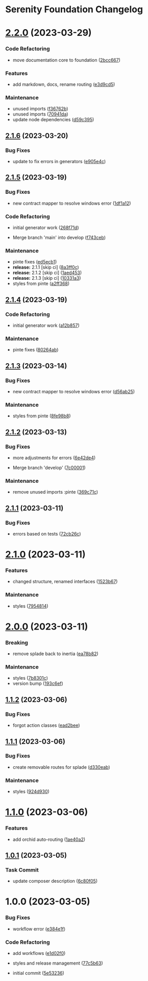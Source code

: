 # Serenity Foundation Changelog

# [2.2.0](https://github.com/jetstreamlabs/foundation/compare/v2.1.6...v2.2.0) (2023-03-29)


### Code Refactoring

* move documentation core to foundation ([2bcc667](https://github.com/jetstreamlabs/foundation/commit/2bcc6679f883fafff8f8276ee1099fb21951c1cd))


### Features

* add markdown, docs, rename routing ([e3d9cd5](https://github.com/jetstreamlabs/foundation/commit/e3d9cd5ee08a561594d7ee4dce51b9e893f43f3b))


### Maintenance

* unused imports ([f36762b](https://github.com/jetstreamlabs/foundation/commit/f36762b7916236e56fa5a363a3802323a23920f3))
* unused imports ([70941da](https://github.com/jetstreamlabs/foundation/commit/70941da22e02a97484ff14720acd103c9073a086))
* update node dependencies ([d59c395](https://github.com/jetstreamlabs/foundation/commit/d59c395b485b3ae5fb0da607da4989324f5ff441))

## [2.1.6](https://github.com/jetstreamlabs/foundation/compare/v2.1.5...v2.1.6) (2023-03-20)


### Bug Fixes

* update to fix errors in generators ([e905e4c](https://github.com/jetstreamlabs/foundation/commit/e905e4cd72437484c9d038f0b89e6d44923cae20))

## [2.1.5](https://github.com/jetstreamlabs/foundation/compare/v2.1.4...v2.1.5) (2023-03-19)


### Bug Fixes

* new contract mapper to resolve windows error ([1df1a12](https://github.com/jetstreamlabs/foundation/commit/1df1a128e1b05de6876163d94216d2bfb30c3a11))


### Code Refactoring

* initial generator work ([268f71d](https://github.com/jetstreamlabs/foundation/commit/268f71d70bbda4ebbd0c47066d2baa10bf75fa3b))


* Merge branch 'main' into develop ([f743ceb](https://github.com/jetstreamlabs/foundation/commit/f743cebfc4b7a6914f71c8d77f5980007ef516eb))


### Maintenance

* pinte fixes ([ed5ecb1](https://github.com/jetstreamlabs/foundation/commit/ed5ecb169a5dae59fbac632c45bc47d36dd3d936))
* **release:** 2.1.1 [skip ci] ([8a3ff0c](https://github.com/jetstreamlabs/foundation/commit/8a3ff0c5f35a5bb4a967754a087a79552e8dc07f))
* **release:** 2.1.2 [skip ci] ([1aed453](https://github.com/jetstreamlabs/foundation/commit/1aed453d6b8910a985d5c3f0cf0636d44b9c3ed4))
* **release:** 2.1.3 [skip ci] ([10331a3](https://github.com/jetstreamlabs/foundation/commit/10331a348bc1d5b6d428d18c11bb118a390c76d4))
* styles from pinte ([a2ff368](https://github.com/jetstreamlabs/foundation/commit/a2ff3687e880f17841263b55836d13717e565a80))

## [2.1.4](https://github.com/jetstreamlabs/foundation/compare/v2.1.3...v2.1.4) (2023-03-19)


### Code Refactoring

* initial generator work ([a12b857](https://github.com/jetstreamlabs/foundation/commit/a12b857029c579b5f19ea8d588e5f1bc23b7bc9c))


### Maintenance

* pinte fixes ([80264ab](https://github.com/jetstreamlabs/foundation/commit/80264ab765d88657b730c6550e203f616e14e927))

## [2.1.3](https://github.com/jetstreamlabs/foundation/compare/v2.1.2...v2.1.3) (2023-03-14)


### Bug Fixes

* new contract mapper to resolve windows error ([d56ab25](https://github.com/jetstreamlabs/foundation/commit/d56ab25508dfb9d316020bf1dd5316381dc2977a))


### Maintenance

* styles from pinte ([8fe98b8](https://github.com/jetstreamlabs/foundation/commit/8fe98b8331dda31f4599361278083a0c4db80685))

## [2.1.2](https://github.com/jetstreamlabs/foundation/compare/v2.1.1...v2.1.2) (2023-03-13)


### Bug Fixes

* more adjustments for errors ([6e42de4](https://github.com/jetstreamlabs/foundation/commit/6e42de461d58a79ae4fde96c5988407726394a84))


* Merge branch 'develop' ([7c00001](https://github.com/jetstreamlabs/foundation/commit/7c00001a47a9f58fee348bb1baa772a1b2ab4de2))


### Maintenance

* remove unused imports :pinte ([369c71c](https://github.com/jetstreamlabs/foundation/commit/369c71c2aa132ee192018194c4023eff38694386))

## [2.1.1](https://github.com/jetstreamlabs/foundation/compare/v2.1.0...v2.1.1) (2023-03-11)


### Bug Fixes

* errors based on tests ([72cb26c](https://github.com/jetstreamlabs/foundation/commit/72cb26cef5b4a8b7cd727025bd29adc1a3f1320a))

# [2.1.0](https://github.com/jetstreamlabs/foundation/compare/v2.0.0...v2.1.0) (2023-03-11)


### Features

* changed structure, renamed interfaces ([1523b67](https://github.com/jetstreamlabs/foundation/commit/1523b67acfa41595987b0c7774a7091eae7b5999))


### Maintenance

* styles ([7954814](https://github.com/jetstreamlabs/foundation/commit/7954814c561420b8fc645c7b19e3d7ad8a7927f6))

# [2.0.0](https://github.com/jetstreamlabs/foundation/compare/v1.1.2...v2.0.0) (2023-03-11)


### Breaking

* remove splade back to inertia ([ea78b82](https://github.com/jetstreamlabs/foundation/commit/ea78b82c610c2791a612d9883d79b20aefb8b8ab))


### Maintenance

* styles ([7b8301c](https://github.com/jetstreamlabs/foundation/commit/7b8301c03183345d9837c5e4cdfd4ec4c1fdc3ad))
* version bump ([193c6ef](https://github.com/jetstreamlabs/foundation/commit/193c6efb4e2717e7c4ae3fb69be2686ba7406b4b))

## [1.1.2](https://github.com/jetstreamlabs/foundation/compare/v1.1.1...v1.1.2) (2023-03-06)


### Bug Fixes

* forgot action classes ([ead2bee](https://github.com/jetstreamlabs/foundation/commit/ead2bee118d49fbf223bec8f470eb461ba88cadb))

## [1.1.1](https://github.com/jetstreamlabs/foundation/compare/v1.1.0...v1.1.1) (2023-03-06)


### Bug Fixes

* create removable routes for splade ([d330eab](https://github.com/jetstreamlabs/foundation/commit/d330eabf4b6a036785532bc168bf769391db993f))


### Maintenance

* styles ([924d930](https://github.com/jetstreamlabs/foundation/commit/924d9302e10c9ff8f653fd8e9091bdfd08520d05))

# [1.1.0](https://github.com/jetstreamlabs/foundation/compare/v1.0.1...v1.1.0) (2023-03-06)


### Features

* add orchid auto-routing ([1ae40a2](https://github.com/jetstreamlabs/foundation/commit/1ae40a2617d84718e1ece3dd713aaeb45998d0f9))

## [1.0.1](https://github.com/jetstreamlabs/foundation/compare/v1.0.0...v1.0.1) (2023-03-05)


### Task Commit

* update composer description ([6c80f05](https://github.com/jetstreamlabs/foundation/commit/6c80f05febd1b58ed33b2cc8f9fca784388b1ac8))

# 1.0.0 (2023-03-05)


### Bug Fixes

* workflow error ([e384e1f](https://github.com/jetstreamlabs/foundation/commit/e384e1f658ad4c615cbfa66c08f79029f19ee9af))


### Code Refactoring

* add workflows ([e1d02f0](https://github.com/jetstreamlabs/foundation/commit/e1d02f0b23658657e2acae91256b3700cedd09ba))
* styles and release management ([77c5b63](https://github.com/jetstreamlabs/foundation/commit/77c5b639931acbd42ba25a9621d4e715878acd64))


* initial commit ([5e53236](https://github.com/jetstreamlabs/foundation/commit/5e5323690c16bb8a5dd95317bc3110a48a4cb597))
